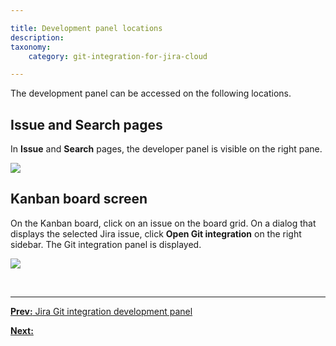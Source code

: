 ```yaml
---

title: Development panel locations
description:
taxonomy:
    category: git-integration-for-jira-cloud

---
```


The development panel can be accessed on the following locations.

## Issue and Search pages

In **Issue** and **Search** pages, the developer panel is visible on the right pane.

![](/wp-content/uploads/gij-gitcloud-devpanel-location-issue-page.png)

## Kanban board screen

On the Kanban board, click on an issue on the board grid. On a dialog that displays the selected Jira issue, click **Open Git integration** on the right sidebar. The Git integration panel is displayed.

![](/wp-content/uploads/gij-gitcloud-devpanel-location-kanban.png)

&nbsp;
* * *

[**Prev:** Jira Git integration development panel](/git-integration-for-jira-cloud/jira-git-integration-development-panel-gij-cloud)

[**Next:** ](/git-integration-for-jira-cloud/branches-development-panel-gij-cloud)


